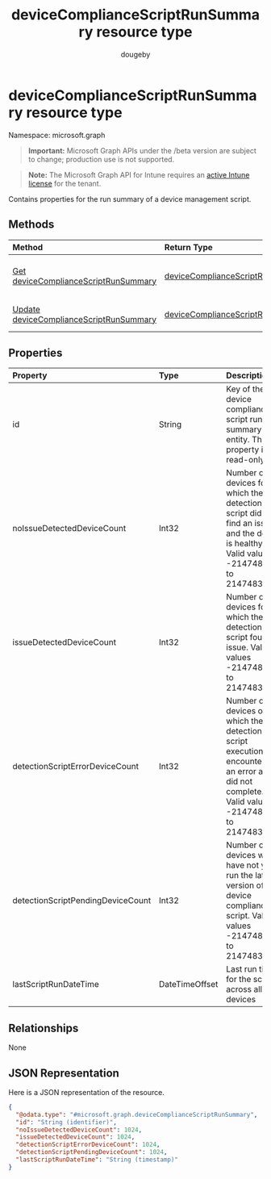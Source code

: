 ﻿---
title: "deviceComplianceScriptRunSummary resource type"
description: "Contains properties for the run summary of a device management script."
author: "dougeby"
localization_priority: Normal
ms.prod: "intune"
doc_type: resourcePageType
---

# deviceComplianceScriptRunSummary resource type

Namespace: microsoft.graph

> **Important:** Microsoft Graph APIs under the /beta version are subject to change; production use is not supported.

> **Note:** The Microsoft Graph API for Intune requires an [active Intune license](https://go.microsoft.com/fwlink/?linkid=839381) for the tenant.

Contains properties for the run summary of a device management script.

## Methods

| Method                                                                                                      | Return Type                                                                                         | Description                                                                                                                                          |
| :---------------------------------------------------------------------------------------------------------- | :-------------------------------------------------------------------------------------------------- | :--------------------------------------------------------------------------------------------------------------------------------------------------- |
| [Get deviceComplianceScriptRunSummary](../api/intune-devices-devicecompliancescriptrunsummary-get.md)       | [deviceComplianceScriptRunSummary](../resources/intune-devices-devicecompliancescriptrunsummary.md) | Read properties and relationships of the [deviceComplianceScriptRunSummary](../resources/intune-devices-devicecompliancescriptrunsummary.md) object. |
| [Update deviceComplianceScriptRunSummary](../api/intune-devices-devicecompliancescriptrunsummary-update.md) | [deviceComplianceScriptRunSummary](../resources/intune-devices-devicecompliancescriptrunsummary.md) | Update the properties of a [deviceComplianceScriptRunSummary](../resources/intune-devices-devicecompliancescriptrunsummary.md) object.               |

## Properties

| Property                          | Type           | Description                                                                                                                                 |
| :-------------------------------- | :------------- | :------------------------------------------------------------------------------------------------------------------------------------------ |
| id                                | String         | Key of the device compliance script run summary entity. This property is read-only.                                                         |
| noIssueDetectedDeviceCount        | Int32          | Number of devices for which the detection script did not find an issue and the device is healthy. Valid values -2147483648 to 2147483647    |
| issueDetectedDeviceCount          | Int32          | Number of devices for which the detection script found an issue. Valid values -2147483648 to 2147483647                                     |
| detectionScriptErrorDeviceCount   | Int32          | Number of devices on which the detection script execution encountered an error and did not complete. Valid values -2147483648 to 2147483647 |
| detectionScriptPendingDeviceCount | Int32          | Number of devices which have not yet run the latest version of the device compliance script. Valid values -2147483648 to 2147483647         |
| lastScriptRunDateTime             | DateTimeOffset | Last run time for the script across all devices                                                                                             |

## Relationships

None

## JSON Representation

Here is a JSON representation of the resource.

<!-- {
  "blockType": "resource",
  "keyProperty": "id",
  "@odata.type": "microsoft.graph.deviceComplianceScriptRunSummary"
}
-->

```json
{
  "@odata.type": "#microsoft.graph.deviceComplianceScriptRunSummary",
  "id": "String (identifier)",
  "noIssueDetectedDeviceCount": 1024,
  "issueDetectedDeviceCount": 1024,
  "detectionScriptErrorDeviceCount": 1024,
  "detectionScriptPendingDeviceCount": 1024,
  "lastScriptRunDateTime": "String (timestamp)"
}
```
